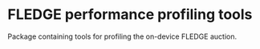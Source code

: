 # FLEDGE performance profiling tools
Package containing tools for profiling the on-device FLEDGE auction.
